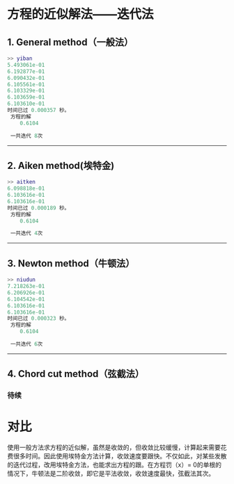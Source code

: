 # 方程的近似解法——迭代法

## 1. General method（一般法）

```matlab
>> yiban
5.493061e-01
6.192877e-01
6.090432e-01
6.105561e-01
6.103329e-01
6.103659e-01
6.103610e-01
时间已过 0.000357 秒。
 方程的解 
    0.6104

 一共迭代 8次
```
---------------------------------------------------

## 2. Aiken method(埃特金)

```matlab
>> aitken
6.098818e-01
6.103616e-01
6.103616e-01
时间已过 0.000189 秒。
 方程的解 
    0.6104

 一共迭代 4次
```

-------------------------------------------------

## 3. Newton method（牛顿法）

```matlab
>> niudun
7.218263e-01
6.206926e-01
6.104542e-01
6.103616e-01
6.103616e-01
时间已过 0.000323 秒。
 方程的解 
    0.6104

 一共迭代 6次
```
-------------------------------------------------

## 4. Chord cut method（弦截法）

### 待续


# 对比
  使用一般方法求方程的近似解，虽然是收敛的，但收敛比较缓慢，计算起来需要花费很多时间。因此使用埃特金方法计算，收敛速度要跟快。不仅如此，对某些发散的迭代过程，改用埃特金方法，也能求出方程的跟。在方程罚（x）= 0的单根的情况下，牛顿法是二阶收敛，即它是平法收敛，收敛速度最快，弦截法其次。


